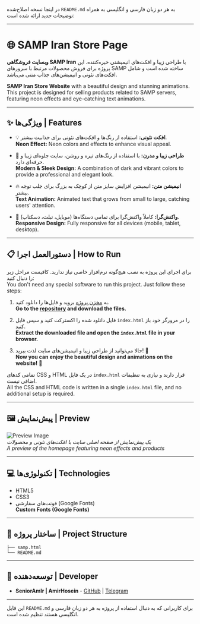 در اینجا نسخه اصلاح‌شده `README.md` به هر دو زبان فارسی و انگلیسی به همراه توضیحات جدید ارائه شده است:

---

# 🌐 SAMP Iran Store Page

**وبسایت فروشگاهی SAMP Iran** با طراحی زیبا و افکت‌های انیمیشنی خیره‌کننده. این پروژه برای فروش محصولات مرتبط با سرورهای SAMP ساخته شده است و شامل افکت‌های نئونی و انیمیشن‌های جذاب متنی می‌باشد.

**SAMP Iran Store Website** with a beautiful design and stunning animations. This project is designed for selling products related to SAMP servers, featuring neon effects and eye-catching text animations.

---

## ✨ ویژگی‌ها | Features

- 💡 **افکت نئونی:** استفاده از رنگ‌ها و افکت‌های نئونی برای جذابیت بیشتر.  
  **Neon Effect:** Neon colors and effects to enhance visual appeal.

- 🎨 **طراحی زیبا و مدرن:** با استفاده از رنگ‌های تیره و روشن، سایت جلوه‌ای زیبا و حرفه‌ای دارد.  
  **Modern & Sleek Design:** A combination of dark and vibrant colors to provide a professional and elegant look.

- 🔥 **انیمیشن متن:** انیمیشن افزایش سایز متن از کوچک به بزرگ برای جلب توجه بیشتر.  
  **Text Animation:** Animated text that grows from small to large, catching users' attention.

- 📱 **واکنش‌گرا:** کاملاً واکنش‌گرا برای تمامی دستگاه‌ها (موبایل، تبلت، دسکتاپ).  
  **Responsive Design:** Fully responsive for all devices (mobile, tablet, desktop).

---

## 📋 دستورالعمل اجرا | How to Run

برای اجرای این پروژه به نصب هیچ‌گونه نرم‌افزار خاصی نیاز ندارید. کافیست مراحل زیر را دنبال کنید:  
You don't need any special software to run this project. Just follow these steps:

1. به [مخزن پروژه](https://github.com/SeniorAm/shop-WebPage) بروید و فایل‌ها را دانلود کنید.  
   **Go to the [repository](https://github.com/SeniorAm/shop-WebPage) and download the files.**

2. فایل دانلود شده را اکسترکت کنید و سپس فایل `index.html` را در مرورگر خود باز کنید.  
   **Extract the downloaded file and open the `index.html` file in your browser.**

3. حالا می‌توانید از طراحی زیبا و انیمیشن‌های سایت لذت ببرید! 🎉  
   **Now you can enjoy the beautiful design and animations on the website!** 🎉

تمامی کدهای CSS و HTML در یک فایل `index.html` قرار دارند و نیازی به تنظیمات اضافی نیست.  
All the CSS and HTML code is written in a single `index.html` file, and no additional setup is required.

---

## 🖼️ پیش‌نمایش | Preview

![Preview Image](https://s8.uupload.ir/files/img_20240905_190150_b8k3.jpg)  
*یک پیش‌نمایش از صفحه اصلی سایت با افکت‌های نئونی و محصولات*  
*A preview of the homepage featuring neon effects and products*

---

## 💻 تکنولوژی‌ها | Technologies

- HTML5
- CSS3
- فونت‌های سفارشی (Google Fonts)  
  **Custom Fonts (Google Fonts)**

---

## 📂 ساختار پروژه | Project Structure

```
├── samp.html
└── README.md
```

---

## 🚀 توسعه‌دهنده | Developer

- **SeniorAmIr  | AmirHosein** - [GitHub](https://GitHub.com/seniorAm) | [Telegram](https://t.me/BrunoDiktator)

---

این فایل `README.md` برای کاربرانی که به دنبال استفاده از پروژه به هر دو زبان فارسی و انگلیسی هستند تنظیم شده است.
